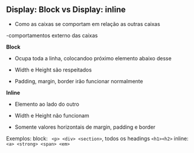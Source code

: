 ## Display: Block vs Display: inline

- Como as caixas se comportam em relação as outras caixas

-comportamentos externo das caixas

**Block**

- Ocupa toda a linha, colocandoo próximo elemento abaixo desse

- Width e Height são respeitados

- Padding, margin, border irão funcionar normalmente

**Inline**

- Elemento ao lado do outro

- Width e Height não funcionam

- Somente valores horizontais de margin, padding e border


Exemplos:
block: ` <p> <div> <section>`, todos os headings `<h1><h2>`
inline: `<a> <strong> <span> <em>`